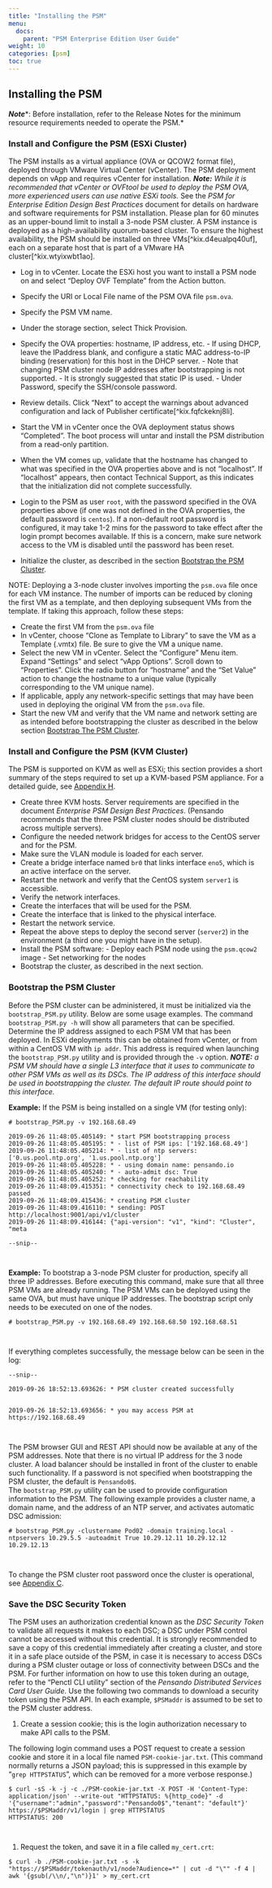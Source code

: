 ```yaml
---
title: "Installing the PSM"
menu:
  docs:
    parent: "PSM Enterprise Edition User Guide"
weight: 10
categories: [psm]
toc: true
---
```

## Installing the PSM
***Note****:  Before installation, refer to the Release Notes for the minimum resource requirements needed to operate the PSM.*
### Install and Configure the PSM (ESXi Cluster)
The PSM installs as a virtual appliance (OVA or QCOW2 format file), deployed through VMware Virtual Center (vCenter). The PSM deployment depends on vApp and requires vCenter for installation.
***Note:*** *While it is recommended that vCenter or OVFtool* *be* *used to deploy the PSM OVA, more* *experienced* *users can use native ESXi tools.*
See the *PSM for Enterprise Edition Design Best Practices* document for details on hardware and software requirements for PSM installation. Please plan for 60 minutes as an upper-bound limit to install a 3-node PSM cluster.
A PSM instance is deployed as a high-availability quorum-based cluster. To ensure the highest availability, the PSM should be installed on three VMs[^kix.d4eualpq40uf], each on a separate host that is part of a VMware HA cluster[^kix.wtyixwbt1ao].   

- Log in to vCenter. Locate the ESXi host you want to install a PSM node on and select “Deploy OVF Template” from the Action button.   
- Specify the URI or Local File name of the PSM OVA file `psm.ova`.
- Specify the PSM VM name.
- Under the storage section, select Thick Provision. 
- Specify the OVA properties: hostname, IP address, etc.
       - If using DHCP, leave the IPaddress blank, and configure a static MAC address-to-IP binding (reservation) for this host in the DHCP server. 
       - Note that changing PSM cluster node IP addresses after bootstrapping is not supported. 
       - It is strongly suggested that static IP is used. 
       - Under Password, specify the SSH/console password.
- Review details. Click “Next” to accept the warnings about advanced configuration and lack of Publisher certificate[^kix.fqfckeknj8li]. 

- Start the VM in vCenter once the OVA deployment status shows “Completed”. The boot process will untar and install the PSM distribution from a read-only partition.
- When the VM comes up, validate that the hostname has changed to what was specified in the OVA properties above and is not “localhost”. If “localhost” appears, then contact Technical Support, as this indicates that the initialization did not complete successfully.
- Login to the PSM as user `root`, with the password specified in the OVA properties above (if one was not defined in the OVA properties, the default password is `centos`). If a non-default root password is configured, it may take 1-2 mins for the password to take effect after the login prompt becomes available. If this is a concern, make sure network access to the VM is disabled until the password has been reset.
- Initialize the cluster, as described in the section <ins>Bootstrap the PSM Cluster</ins>.
  
NOTE: Deploying a 3-node cluster involves importing the `psm.ova` file once for each VM instance. The number of imports can be reduced by cloning the first VM as a template, and then deploying subsequent VMs from the template. If taking this approach, follow these steps:

- Create the first VM from the `psm.ova` file
- In vCenter, choose “Clone as Template to Library” to save the VM as a Template (.vmtx) file.  Be sure to give the VM a unique name.
- Select the new VM in vCenter. Select the “Configure” Menu item. Expand “Settings” and select “vApp Options”. Scroll down to “Properties”. Click the radio button for “hostname” and the “Set Value” action to change the hostname to a unique value (typically corresponding to the VM unique name).
- If applicable, apply any network-specific settings that may have been used in deploying the original VM from the `psm.ova` file. 
- Start the new VM and verify that the VM name and network setting are as intended before bootstrapping the cluster as described in the below section <ins>Bootstrap The PSM Cluster</ins>.
  
### Install and Configure the PSM (KVM Cluster)
The PSM is supported on KVM as well as ESXi; this section provides a short summary of the steps required to set up a KVM-based PSM appliance.  For a detailed guide, see <ins>Appendix H</ins>.

- Create three KVM hosts. Server requirements are specified in the document *Enterprise PSM Design Best Practices*. (Pensando recommends that the three PSM cluster nodes should be distributed across multiple servers). 
- Configure the needed network bridges for access to the CentOS server and for the PSM.
- Make sure the VLAN module is loaded for each server.
- Create a bridge interface named `br0` that links interface `eno5`, which is an active interface on the server.
- Restart the network and verify that the CentOS system `server1` is accessible.
- Verify the network interfaces.
- Create the interfaces that will be used for the PSM.
- Create the interface that is linked to the physical interface.
- Restart the network service.
- Repeat the above steps to deploy the second server (`server2`) in the environment (a third one you might have in the setup).
- Install the PSM software:
       - Deploy each PSM node using the `psm.qcow2` image
       - Set networking for the nodes
- Bootstrap the cluster, as described in the next section.
  
### Bootstrap the PSM Cluster
Before the PSM cluster can be administered, it must be initialized via the `bootstrap_PSM.py` utility.  Below are some usage examples. The command `bootstrap_PSM.py -h` will show all parameters that can be specified.
Determine the IP address assigned to each PSM VM that has been deployed. In ESXi deployments this can be obtained from vCenter, or from within a CentOS VM with `ip addr`. This address is required when launching the `bootstrap_PSM.py` utility and is provided through the `-v` option.
***NOTE:*** *a PSM VM should have a single L3 interface that it uses to communicate to other PSM VMs as well as its DSCs. The IP address of this interface should be used in bootstrapping the cluster. The default IP route should point to this interface.*

**Example:** If the PSM is being installed on a single VM (for testing only):


```
# bootstrap_PSM.py -v 192.168.68.49

2019-09-26 11:48:05.405149: * start PSM bootstrapping process
2019-09-26 11:48:05.405195: * - list of PSM ips: ['192.168.68.49']
2019-09-26 11:48:05.405214: * - list of ntp servers: ['0.us.pool.ntp.org', '1.us.pool.ntp.org']
2019-09-26 11:48:05.405228: * - using domain name: pensando.io
2019-09-26 11:48:05.405240: * - auto-admit dsc: True
2019-09-26 11:48:05.405252: * checking for reachability
2019-09-26 11:48:09.415351: * connectivity check to 192.168.68.49 passed
2019-09-26 11:48:09.415436: * creating PSM cluster
2019-09-26 11:48:09.416110: * sending: POST http://localhost:9001/api/v1/cluster
2019-09-26 11:48:09.416144: {"api-version": "v1", "kind": "Cluster", "meta

--snip--
  
  

```

**Example:** To bootstrap a 3-node PSM cluster for production, specify all three IP addresses. Before executing this command, make sure that all three PSM VMs are already running. The PSM VMs can be deployed using the same OVA, but must have unique IP addresses. The bootstrap script only needs to be executed on one of the nodes.


```
# bootstrap_PSM.py -v 192.168.68.49 192.168.68.50 192.168.68.51
  
  

```

If everything completes successfully, the message below can be seen in the log:


```
--snip--

2019-09-26 18:52:13.693626: * PSM cluster created successfully


2019-09-26 18:52:13.693656: * you may access PSM at https://192.168.68.49
  
  

```

The PSM browser GUI and REST API should now be available at any of the PSM addresses. Note that there is no virtual IP address for the 3 node cluster. A load balancer should be installed in front of the cluster to enable such functionality.
If a password is not specified when bootstrapping the PSM cluster, the default is `Pensando0$`.   
The `bootstrap_PSM.py` utility can be used to provide configuration information to the PSM. The following example provides a cluster name, a domain name, and the address of an NTP server, and activates automatic DSC admission:


```
# bootstrap_PSM.py -clustername Pod02 -domain training.local -ntpservers 10.29.5.5 -autoadmit True 10.29.12.11 10.29.12.12 10.29.12.13
  
  

```

To change the PSM cluster root password once the cluster is operational, see <ins>Appendix C</ins>.
### Save the DSC Security Token
The PSM uses an authorization credential known as the *DSC Security Token* to validate all requests it makes to each DSC; a DSC under PSM control cannot be accessed without this credential.
It is strongly recommended to save a copy of this credential immediately after creating a cluster, and store it in a safe place outside of the PSM, in case it is necessary to access DSCs during a PSM cluster outage or loss of connectivity between DSCs and the PSM. For further information on how to use this token during an outage, refer to the “Penctl CLI utility” section of the *Pensando Distributed Services Card User Guide*.
Use the following two commands to download a security token using the PSM API. In each example, `$PSMaddr` is assumed to be set to the PSM cluster address.

1. Create a session cookie; this is the login authorization necessary to make API calls to the PSM.
  
The following login command uses a POST request to create a session cookie and store it in a local file named `PSM-cookie-jar.txt`.  (This command normally returns a JSON payload; this is suppressed in this example by “`grep HTTPSTATUS`”, which can be removed for a more verbose response.)


```
$ curl -sS -k -j -c ./PSM-cookie-jar.txt -X POST -H 'Content-Type: application/json' --write-out "HTTPSTATUS: %{http_code}" -d  '{"username":"admin","password":"Pensando0$","tenant": "default"}' https://$PSMaddr/v1/login | grep HTTPSTATUS
HTTPSTATUS: 200
  
  

```

1.  Request the token, and save it in a file called `my_cert.crt`:
  


```
$ curl -b ./PSM-cookie-jar.txt -s -k "https://$PSMaddr/tokenauth/v1/node?Audience=*" | cut -d "\"" -f 4 | awk '{gsub(/\\n/,"\n")}1' > my_cert.crt
  
  

```
